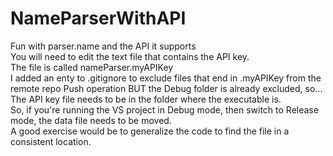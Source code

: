 # NameParserWithAPI
Fun with parser.name and the API it supports </br>
You will need to edit the text file that contains the API key. </br>
The file is called nameParser.myAPIKey </br>
I added an enty to .gitignore to exclude files that end in .myAPIKey from the remote repo Push operation BUT the Debug folder is already excluded, so... </br>
The API key file needs to be in the folder where the executable is. </br>
So, if you're running the VS project in Debug mode, then switch to Release mode, the data file needs to be moved.</br>
A good exercise would be to generalize the code to find the file in a consistent location. </br>

